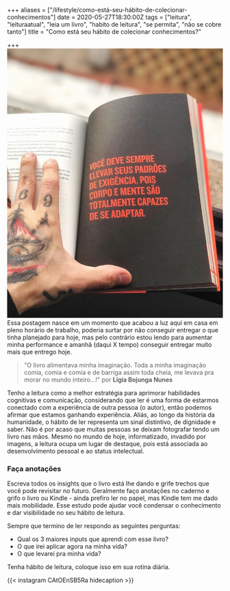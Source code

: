 +++
aliases = ["/lifestyle/como-está-seu-hábito-de-colecionar-conhecimentos"]
date = 2020-05-27T18:30:00Z
tags = ["leitura", "leituraatual", "leia um livro", "habito de leitura", "se permita", "não se cobre tanto"]
title = "Como está seu hábito de colecionar conhecimentos?"

+++
![você deve sempre elevar seus padrões de exigência, pois corpo e mente são totalmente capazes de se adaptar - Livro 100% Presente do Joel Jota](/static/blog/como-esta-seu-habito-de-colecionar-conhecimento.png)
Essa postagem nasce em um momento que acabou a luz aqui em casa em pleno horário de trabalho, poderia surtar por não conseguir entregar o que tinha planejado para hoje, mas pelo contrário estou lendo para aumentar minha performance e amanhã (daqui X tempo) conseguir entregar muito mais que entrego hoje.

> "O livro alimentava minha imaginação. Toda a minha imaginação comia, comia e comia e de barriga assim toda cheia, me levava pra morar no mundo inteiro…!" por **Lígia Bojunga Nunes**

Tenho a leitura como a melhor estratégia para aprimorar habilidades cognitivas e comunicação, considerando que ler é uma forma de estarmos conectado com a experiência de outra pessoa (o autor), então podemos afirmar que estamos ganhando experiência. Aliás, ao longo da história da humanidade, o hábito  de ler representa um sinal distintivo, de dignidade e saber. Não é por acaso que muitas pessoas se deixam fotografar tendo um livro nas mãos. Mesmo no mundo de hoje, informatizado, invadido por imagens, a leitura ocupa um lugar de destaque, pois está associada ao desenvolvimento pessoal e ao status intelectual.

### Faça anotações

Escreva todos os insights que o livro está lhe dando e grife trechos que você pode revisitar no futuro. Geralmente faço anotações no caderno e grifo o livro ou Kindle - ainda prefiro ler no papel, mas Kindle tem me dado mais mobilidade. Esse estudo pode ajudar você condensar o conhecimento e dar visibilidade no seu hábito de leitura.

Sempre que termino de ler respondo as seguintes perguntas:

- Qual os 3 maiores inputs que aprendi com esse livro?
- O que irei aplicar agora na minha vida?
- O que levarei pra minha vida?

Tenha hábito de leitura, coloque isso em sua rotina diária.

{{< instagram CAtOEnSB5Ra hidecaption >}}
